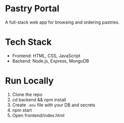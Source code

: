 # Pastry Portal

A full-stack web app for browsing and ordering pastries.

# Tech Stack
- Frontend: HTML, CSS, JavaScript
- Backend: Node.js, Express, MongoDB

#  Run Locally
1. Clone the repo
2. cd backend && npm install
3. Create `.env` file with your DB and secrets
4. npm start
5. Open frontend/index.html
